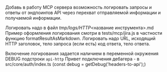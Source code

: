 Добавь в работу MCP сервера возможность логировать запросы и ответы от эндпоинтов API
через перехват отправляемой информации и получаемой информации.

Логировать надо в файл _tmp/logs/HTTP_<название инструмента>.md
Пример оформления логирования смотри в tests/mcp/jira.js в частности функцию formatResultAsMarkdown.
Логировать надо URL, исходящий HTTP заголовок, тело запроса (если есть) код ответа, тело ответа.

Включение логирования задается наличием в переменной окружения DEBUG подстроки `api-http`
Привет подключения дебагера - в src/core/auth/index.ts (const debug = getDebug('headers-to-api');)
